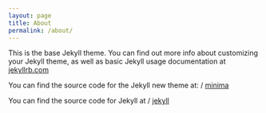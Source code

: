 ```yaml
---
layout: page
title: About
permalink: /about/
---
```


This is the base Jekyll theme. You can find out more info about customizing your Jekyll theme, as well as basic Jekyll usage documentation at [jekyllrb.com](https://jekyllrb.com/)

You can find the source code for the Jekyll new theme at:
 /
[minima](https://github.com/jekyll/minima)

You can find the source code for Jekyll at
 /
[jekyll](https://github.com/jekyll/jekyll)
